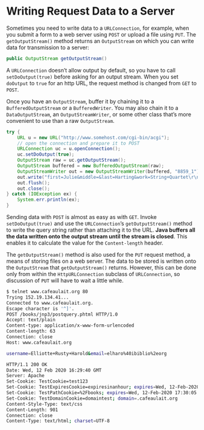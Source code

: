 # Writing Request Data to a Server

Sometimes you need to write data to a `URLConnection`, for example, when you submit a form to a web server using `POST` or upload a file using `PUT`. The `getOutputStream()` method returns an `OutputStream` on which you can write data for transmission to a server:

```java
public OutputStream getOutputStream()
```

A `URLConnection` doesn’t allow output by default, so you have to call `setDoOutput(true)` before asking for an output stream. When you set `doOutput` to `true` for an http URL, the request method is changed from `GET` to `POST`.

Once you have an `OutputStream`, buffer it by chaining it to a `BufferedOutputStream` or a `BufferedWriter`. You may also chain it to a `DataOutputStream`, an `OutputStreamWriter`, or some other class that’s more convenient to use than a raw `OutputStream`.

```java
try {
    URL u = new URL("http://www.somehost.com/cgi-bin/acgi");
    // open the connection and prepare it to POST
    URLConnection uc = u.openConnection();
    uc.setDoOutput(true);
    OutputStream raw = uc.getOutputStream();
    OutputStream buffered = new BufferedOutputStream(raw);
    OutputStreamWriter out = new OutputStreamWriter(buffered, "8859_1");
    out.write("first=Julie&middle=&last=Harting&work=String+Quartet\r\n");
    out.flush();
    out.close();
} catch (IOException ex) {
    System.err.println(ex);
}
```

Sending data with `POST` is almost as easy as with `GET`. Invoke `setDoOutput(true)` and use the `URLConnection`’s `getOutputStream()` method to write the query string rather than attaching it to the URL. **Java buffers all the data written onto the output stream until the stream is closed**. This enables it to calculate the value for the `Content-length` header.

The `getOutputStream()` method is also used for the `PUT` request method, a means of storing files on a web server. The data to be stored is written onto the `OutputStream` that `getOutputStream()` returns. However, this can be done only from within the `HttpURLConnection` subclass of `URLConnection`, so discussion of `PUT` will have to wait a little while.

```bash
$ telnet www.cafeaulait.org 80
Trying 152.19.134.41...
Connected to www.cafeaulait.org.
Escape character is '^]'.
POST /books/jnp3/postquery.phtml HTTP/1.0
Accept: text/plain
Content-type: application/x-www-form-urlencoded
Content-length: 63
Connection: close
Host: www.cafeaulait.org

username=Elliotte+Rusty+Harold&email=elharo%40ibiblio%2eorg

HTTP/1.1 200 OK
Date: Wed, 12 Feb 2020 16:29:40 GMT
Server: Apache
Set-Cookie: TestCookie=test123
Set-Cookie: TestExpiresCookie=expiresinanhour; expires=Wed, 12-Feb-2020 17:30:05 GMT; Max-Age=3600
Set-Cookie: TestPathCookie=%2Fbooks; expires=Wed, 12-Feb-2020 17:30:05 GMT; Max-Age=3600; path=/books
Set-Cookie: TestDomainCookie=domaintest; domain=.cafeaulait.org
Content-Style-Type: text/css
Content-Length: 901
Connection: close
Content-Type: text/html; charset=UTF-8

```
